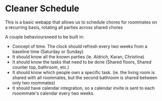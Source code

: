 Cleaner Schedule
================

This is a basic webapp that allows us to schedule chores for roommates on a recurring basis, rotating all parties across shared chores

A couple behavioursneed to be built in:

 - Concept of time. The clock should refresh every two weeks from a baseline time (Saturday or Sunday)
 - It should know all the known parties (ie. Aldrich, Karan, Christina)
 - It should know the tasks that need to be done (Shared floors, Shared counter top, bathroom, etc.)
 - It should know which people own a specific task. (ie. the living room is shared with all roommates, but the second bathroom is shared between only two roommates)
 - It should have calendar integration, so a calendar invite is sent to each rooommate's calendar every two weeks.



